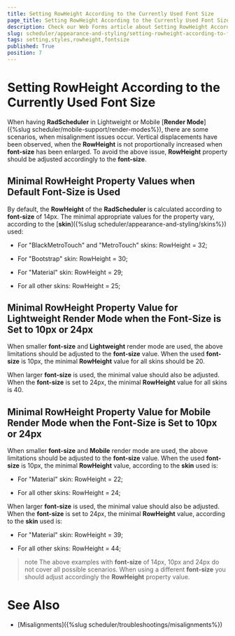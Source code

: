 ```yaml
---
title: Setting RowHeight According to the Currently Used Font Size
page_title: Setting RowHeight According to the Currently Used Font Size - RadScheduler
description: Check our Web Forms article about Setting RowHeight According to the Currently Used Font Size.
slug: scheduler/appearance-and-styling/setting-rowheight-according-to-fontsize
tags: setting,styles,rowheight,fontsize
published: True
position: 7
---
```


# Setting RowHeight According to the Currently Used Font Size


When having **RadScheduler** in Lightweight or Mobile [**Render Mode**]({%slug scheduler/mobile-support/render-modes%}), there are some scenarios, when misalignment issues occur. Vertical displacements have been observed, when the **RowHeight** is not proportionally increased when **font-size** has been enlarged. To avoid the above issue, **RowHeight** property should be adjusted accordingly to the **font-size**.

## Minimal RowHeight Property Values when Default Font-Size is Used

By default, the **RowHeight** of the **RadScheduler** is calculated according to **font-size** of 14px. The minimal appropriate values for the property vary, according to the [**skin**]({%slug scheduler/appearance-and-styling/skins%}) used:

* For "BlackMetroTouch" and "MetroTouch" skins: RowHeight = 32;

* For "Bootstrap" skin: RowHeight = 30;

* For "Material" skin: RowHeight = 29;

* For all other skins: RowHeight = 25;


## Minimal RowHeight Property Value for Lightweight Render Mode when the Font-Size is Set to 10px or 24px

When smaller **font-size** and **Lightweight** render mode are used, the above limitations should be adjusted to the **font-size** value. When the used **font-size** is 10px, the minimal **RowHeight** value for all skins should be 20.

When larger **font-size** is used, the minimal value should also be adjusted. When the **font-size** is set to 24px, the minimal **RowHeight** value for all skins is 40.


## Minimal RowHeight Property Value for Mobile Render Mode when the Font-Size is Set to 10px or 24px

When smaller **font-size** and **Mobile** render mode are used, the above limitations should be adjusted to the **font-size** value. When the used **font-size** is 10px, the minimal **RowHeight** value, according to the **skin** used is:

* For "Material" skin: RowHeight = 22;

* For all other skins: RowHeight = 24;

When larger **font-size** is used, the minimal value should also be adjusted. When the **font-size** is set to 24px, the minimal **RowHeight** value, according to the **skin** used is:

* For "Material" skin: RowHeight = 39;

* For all other skins: RowHeight = 44;


>note The above examples with **font-size** of 14px, 10px and 24px do not cover all possible scenarios. When using a different **font-size** you should adjust accordingly the **RowHeight** property value.



# See Also

 * [Misalignments]({%slug scheduler/troubleshootings/misalignments%})
 
